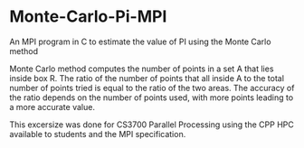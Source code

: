 # Monte-Carlo-Pi-MPI
An MPI program in C to estimate the value of PI using the Monte Carlo method

Monte Carlo method computes the number of points in a set A that lies inside box R.  The ratio of the 
number of points that all inside A to the total number of points tried is equal to the ratio of the two areas. 
The accuracy of the ratio depends on the number of points used, with more points leading to a more 
accurate value.

This excersize was done for CS3700 Parallel Processing using the CPP HPC available to students and the MPI specification.
